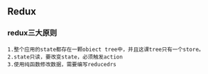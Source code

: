 ## Redux
### redux三大原则
    1.整个应用的state都存在一颗obiect tree中，并且这课tree只有一个store。
    2.state只读，要改变state，必须触发action
    3.使用纯函数修改数据，需要编写reducedrs
### 
